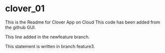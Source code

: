 # clover_01

This is the Readme for Clover App on Cloud
This code has been added from the github GUI.

This line added in the newfeature branch.

This statement is written in branch feature3.
